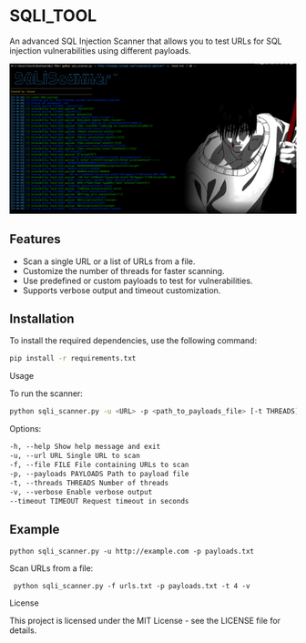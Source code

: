 # SQLI_TOOL

An advanced SQL Injection Scanner that allows you to test URLs for SQL injection vulnerabilities using different payloads.

![SQLI Tool Logo](SQLI.png)


## Features
- Scan a single URL or a list of URLs from a file.
- Customize the number of threads for faster scanning.
- Use predefined or custom payloads to test for vulnerabilities.
- Supports verbose output and timeout customization.

## Installation

To install the required dependencies, use the following command:

```bash
pip install -r requirements.txt
```

Usage

To run the scanner:
```bash
python sqli_scanner.py -u <URL> -p <path_to_payloads_file> [-t THREADS] [-v] [--timeout TIMEOUT]
```
Options:

    -h, --help Show help message and exit
    -u, --url URL Single URL to scan
    -f, --file FILE File containing URLs to scan
    -p, --payloads PAYLOADS Path to payload file
    -t, --threads THREADS Number of threads
    -v, --verbose Enable verbose output
    --timeout TIMEOUT Request timeout in seconds
  ## Example
   
    python sqli_scanner.py -u http://example.com -p payloads.txt
     
   Scan URLs from a file:

     python sqli_scanner.py -f urls.txt -p payloads.txt -t 4 -v


License

This project is licensed under the MIT License - see the LICENSE file for details.

   
